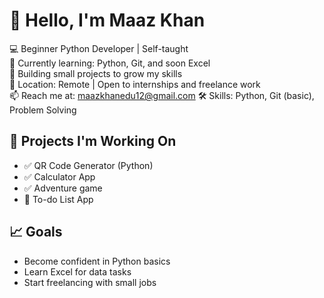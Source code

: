 # 👋 Hello, I'm Maaz Khan

💻 Beginner Python Developer | Self-taught  
🌱 Currently learning: Python, Git, and soon Excel  
🚀 Building small projects to grow my skills  
📍 Location: Remote | Open to internships and freelance work  
📫 Reach me at: maazkhanedu12@gmail.com 
🛠️ Skills: Python, Git (basic), Problem Solving  

## 📌 Projects I'm Working On
- ✅ QR Code Generator (Python)
- ✅ Calculator App
- ✅ Adventure game
- 🔄 To-do List App

## 📈 Goals
- Become confident in Python basics
- Learn Excel for data tasks
- Start freelancing with small jobs
